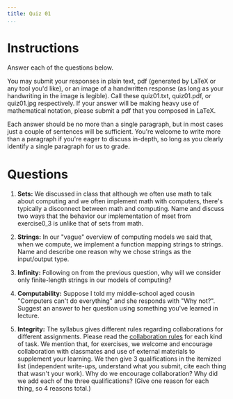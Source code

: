 ```yaml
---
title: Quiz 01
...
```


# Instructions

Answer each of the questions below. 

You may submit your responses in plain text, pdf (generated by LaTeX or any tool you'd like), or an image of a  handwritten response (as long as your handwriting in the image is legible). Call these quiz01.txt, quiz01.pdf, or quiz01.jpg respectively. If your answer will be making heavy use of mathematical notation, please submit a pdf that you composed in LaTeX.

Each answer should be no more than a single paragraph, but in most cases just a couple of sentences will be sufficient. You're welcome to write more than a paragraph if you're eager to discuss in-depth, so long as you clearly identify a single paragraph for us to grade.


# Questions

1. **Sets:** We discussed in class that although we often use math to talk about computing and we often implement math with computers, there's typically a disconnect between math and computing. Name and discuss two ways that the behavior our implementation of mset from exercise0_3 is unlike that of sets from math.

1. **Strings:** In our "vague" overview of computing models we said that, when we compute, we implement a function mapping strings to strings. Name and describe one reason why we chose strings as the input/output type.

1. **Infinity:** Following on from the previous question, why will we consider only finite-length strings in our models of computing?

1. **Computability:** Suppose I told my middle-school aged cousin "Computers can't do everything" and she responds with "Why not?". Suggest an answer to her question using something you've learned in lecture.

1. **Integrity:** The syllabus gives different rules regarding collaborations for different assignments. Please read the [collaboration rules](https://www.cs.virginia.edu/~njb2b/cstheory/s2020/syllabus.html#no-plagiarism-nor-anything-like-it) for each kind of task. We mention that, for exercises, we welcome and encourage collaboration with classmates and use of external materials to supplement your learning. We then give 3 qualifications in the itemized list (independent write-ups, understand what you submit, cite each thing that wasn't your work). Why do we encourage collaboration? Why did we add each of the three qualifications? (Give one reason for each thing, so 4 reasons total.)
